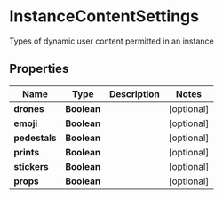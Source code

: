 

# InstanceContentSettings

Types of dynamic user content permitted in an instance

## Properties

| Name | Type | Description | Notes |
|------------ | ------------- | ------------- | -------------|
|**drones** | **Boolean** |  |  [optional] |
|**emoji** | **Boolean** |  |  [optional] |
|**pedestals** | **Boolean** |  |  [optional] |
|**prints** | **Boolean** |  |  [optional] |
|**stickers** | **Boolean** |  |  [optional] |
|**props** | **Boolean** |  |  [optional] |



